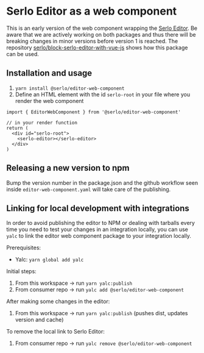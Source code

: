 # Serlo Editor as a web component

This is an early version of the web component wrapping the [Serlo Editor](https://de.serlo.org/editor). Be aware that we are actively working on both packages and thus there will be breaking changes in minor versions before version 1 is reached. The repository [serlo/block-serlo-editor-with-vue-js](https://github.com/serlo/block-serlo-editor-with-vue-js) shows how this package can be used.

## Installation and usage

1. `yarn install @serlo/editor-web-component`
2. Define an HTML element with the id `serlo-root` in your file where you render the web component

```JSX
import { EditorWebComponent } from '@serlo/editor-web-component'

// in your render function
return (
  <div id="serlo-root">
    <serlo-editor></serlo-editor>
  </div>
)
```

## Releasing a new version to npm

Bump the version number in the package.json and
the github workflow seen inside `editor-web-component.yaml` will take care of the publishing.

## Linking for local development with integrations

In order to avoid publishing the editor to NPM or dealing with tarballs every time you need to test your changes in an integration locally, you can use `yalc` to link the editor web component package to your integration locally.

Prerequisites:

- Yalc: `yarn global add yalc`

Initial steps:

1. From this workspace -> run `yarn yalc:publish`
2. From consumer repo -> run `yalc add @serlo/editor-web-component`

After making some changes in the editor:

1. From this workspace -> run `yarn yalc:publish` (pushes dist, updates version and cache)

To remove the local link to Serlo Editor:

1. From consumer repo -> run `yalc remove @serlo/editor-web-component`
